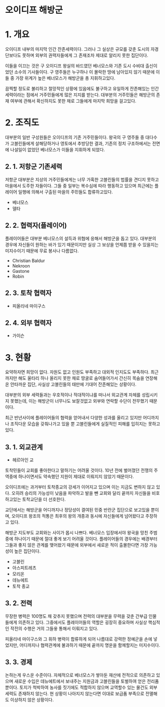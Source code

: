 # 오이디프 해방군

# 1. 개요
 오이디프 내부의 마지막 인간 잔존세력이다. 그러나 그 실상은 규모를 갖춘 도시의 자경단보다도 못하며 외부의 권력자들에게 그 존재조차 제대로 알리지 못한 집단이다. 
 
 이들을 이끄는 것은 구 오이디프 왕실의 바드였던 베너모스와 기존 도시 수비대 출신이었던 소수의 기사들이다. 구 영주들은 누구하나 이 몰락한 땅에 남아있지 않기 때문에 이들 중 가장 위계가 높은 베너모스가 해방군을 총 지휘하고있다.
 
 끔찍할 정도로 불리하고 절망적인 상황에 있음에도 불구하고 유일하게 잔존해있는 인간세력이라는 점에서 거주민들에게 많은 지지를 받는다. 대부분의 거주민들은 해방군의 존재 여부에 관해서 확신하지도 못한 채로 그들에게 마지막 희망을 걸고있다.
 

# 2. 조직도
 대부분의 일반 구성원들은 오이디프의 기존 거주민들이다. 왕국의 구 영주들 중 대다수가 고블린들에게 살해당하거나 영토에서 추방당한 결과, 기존의 정치 구조하에서는 전면에 나설일이 없었던 베너모스가 이들을 지휘하게 되었다.

## 2. 1. 저항군 기존세력
 저항군 대부분은 지상의 거주민들에게는 너무 가혹한 고블린들의 법률을 견디지 못하고 마을에서 도주한 자들이다. 그들 중 일부는 복수심에 따라 행동하고 있으며 최근에는 플레이어 일행에 의해서 구출된 마을의 주민들도 합류하고있다.
- 베너모스
- 델타

## 2. 2. 협력자(플레이어)
플레이어들은 대부분 베너모스의 설득과 위협에 응해서 해방군을 돕고 있다. 대부분의 경우에 자신들이 원하는 바가 있기 때문이지만 실상 그 보상을 언제쯤 받을 수 있을지는 미지수이기 때문에 무료 봉사나 다름없다.
- Christian Baldur
- Nekroon
- Gastone
- Robin

## 2. 3. 토착 협력자
- 피올리네 마이구스

## 2. 4. 외부 협력자
- 가이슨

# 3. 현황
요약하자면 희망이 없다. 자원도 없고 인원도 부족하고 대외적 인지도도 부족하다. 최근까지만 해도 울타리 하나 올리지 못한 채로 땅굴로 숨어들어가서 간신히 목숨을 연장해온 안타까운 집단, 사실상 고블린들의 태만에 기대어 잔존해있는 상황이다.

대부분의 외부 세력들과는 우호적이나 적대적이냐를 떠나서 외교관계 자체를 성립시키지 못했는데, 이는 해방군이 너무나도 보잘것없고 외부와 연락할 수단이 전무했기 때문이다.

최근 반년사이에 플레이어들의 협력을 얻어내서 다양한 성과를 올리고 있지만 어디까지나 조직다운 모습을 갖춰나가고 있을 뿐 고블린들에게 실질적인 피해를 입히지는 못하고 있다.

## 3. 1. 외교관계
- 헤르아인 교

토착민들이 교회를 좋아한다고 말하기는 어려울 것이다. 10년 전에 벌어졌던 전쟁의 주역중에 하나이면서도 약속했던 지원이 제대로 이뤄지지 않았기 때문이다.

 오이디프에는 과거부터 토착종교의 강세가 이어지고 있으며 이는 지금도 변하지 않고 있다. 오히려 승리의 가능성이 낮음을 파악하고 발을 뺀 교회와 달리 끝까지 자신들을 비호하고있는 토착교단을 더 선호한다.
 
교단에서는 해방군을 어디까지나 정당성이 결여된 민중 반란군 집단으로 보고있을 뿐이며, 오이디프 왕조의 적통은 최후의 왕의 개종과 동시에 자신들에게 넘어왔다고 주장하고 있다.

해방군 지도부도 교회와는 사이가 몹시 나쁘다. 베너모스 입장에서야 왕국을 망친 주범중에 하나이기 때문에 절대 좋게 보기 어려울 것이다. 플레이어들의 경우에는 배경부터 그들과 좋지 않은 관계를 맺어왔기 때문에 외부에서 새로운 적이 출몰한다면 가장 가능성이 높은 집단이다.

- 고블린
- 아스피트레츠
- 모리온
- 데뉴에트
- 토착 종교

## 3. 2. 전력
무장한 병력은 100명도 채 갖추지 못했으며 전력의 대부분을 무력을 갖춘 간부급 인물들에게 의존하고 있다. 그중에서도 플레이어들의 역할은 굉장히 중요하며 사실상 핵심적인 작전의 수행은 거의 그들읗 통해서 이뤄지고 있다.

피올리네 마이구스와 그 휘하 병력이 합류하게 되어 나름대로 강력한 정예군을 손에 넣었지만, 어디까지나 협력관계에 불과하기 때문에 끝까지 명운을 함께할지는 미지수이다.

## 3. 3. 경제
논하는게 우스운 수준이다. 자체적으로 베너모스가 쌓아둔 재산에 전적으로 의존하고 있으며 새로운 수입은 데뉴에트에서 보내주는 지원금과 고블린들을 토벌하여 얻은 전리품 뿐이다. 토지가 척박하여 농사를 짓기에도 적합하지 않으며 교역할수 있는 물건도 외부 세력도 존재하지 않는다. 현 상황이 나아지지 않는다면 이대로 보급품 부족으로 전멸해도 이상하지 않은 상황이다.
